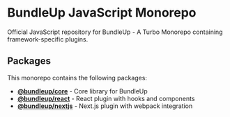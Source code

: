 # BundleUp JavaScript Monorepo

Official JavaScript repository for BundleUp - A Turbo Monorepo containing framework-specific plugins.

## Packages

This monorepo contains the following packages:

- **[@bundleup/core](./packages/core)** - Core library for BundleUp
- **[@bundleup/react](./packages/react)** - React plugin with hooks and components
- **[@bundleup/nextjs](./packages/nextjs)** - Next.js plugin with webpack integration